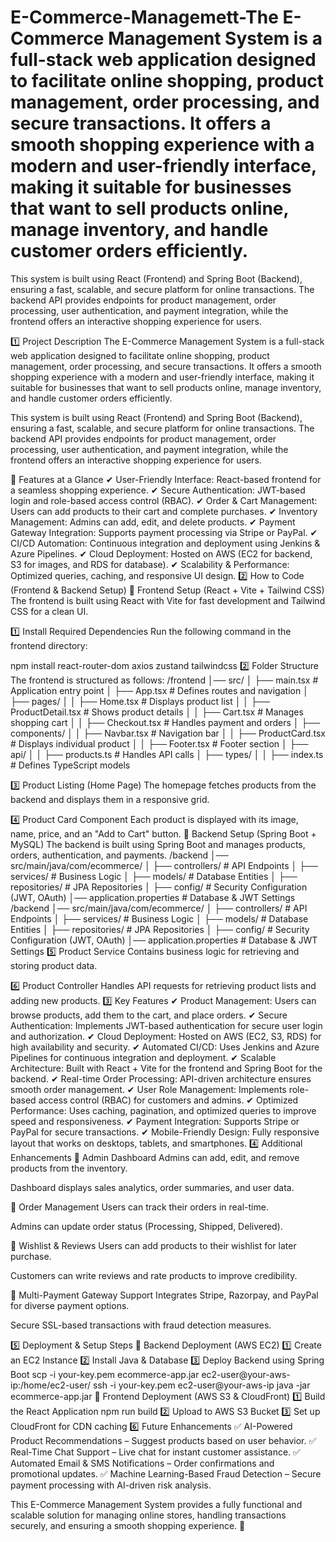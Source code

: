 # E-Commerce-Managemett-The E-Commerce Management System is a full-stack web application designed to facilitate online shopping, product management, order processing, and secure transactions. It offers a smooth shopping experience with a modern and user-friendly interface, making it suitable for businesses that want to sell products online, manage inventory, and handle customer orders efficiently.

This system is built using React (Frontend) and Spring Boot (Backend), ensuring a fast, scalable, and secure platform for online transactions. The backend API provides endpoints for product management, order processing, user authentication, and payment integration, while the frontend offers an interactive shopping experience for users.

1️⃣ Project Description
The E-Commerce Management System is a full-stack web application designed to facilitate online shopping, product management, order processing, and secure transactions. It offers a smooth shopping experience with a modern and user-friendly interface, making it suitable for businesses that want to sell products online, manage inventory, and handle customer orders efficiently.

This system is built using React (Frontend) and Spring Boot (Backend), ensuring a fast, scalable, and secure platform for online transactions. The backend API provides endpoints for product management, order processing, user authentication, and payment integration, while the frontend offers an interactive shopping experience for users.

🔹 Features at a Glance
✔ User-Friendly Interface: React-based frontend for a seamless shopping experience.
✔ Secure Authentication: JWT-based login and role-based access control (RBAC).
✔ Order & Cart Management: Users can add products to their cart and complete purchases.
✔ Inventory Management: Admins can add, edit, and delete products.
✔ Payment Gateway Integration: Supports payment processing via Stripe or PayPal.
✔ CI/CD Automation: Continuous integration and deployment using Jenkins & Azure Pipelines.
✔ Cloud Deployment: Hosted on AWS (EC2 for backend, S3 for images, and RDS for database).
✔ Scalability & Performance: Optimized queries, caching, and responsive UI design.
2️⃣ How to Code (Frontend & Backend Setup)
📌 Frontend Setup (React + Vite + Tailwind CSS)
The frontend is built using React with Vite for fast development and Tailwind CSS for a clean UI.

1️⃣ Install Required Dependencies
Run the following command in the frontend directory:

npm install react-router-dom axios zustand tailwindcss
2️⃣ Folder Structure
The frontend is structured as follows:
/frontend
│── src/
│   ├── main.tsx  # Application entry point
│   ├── App.tsx  # Defines routes and navigation
│   ├── pages/
│   │   ├── Home.tsx  # Displays product list
│   │   ├── ProductDetail.tsx  # Shows product details
│   │   ├── Cart.tsx  # Manages shopping cart
│   │   ├── Checkout.tsx  # Handles payment and orders
│   ├── components/
│   │   ├── Navbar.tsx  # Navigation bar
│   │   ├── ProductCard.tsx  # Displays individual product
│   │   ├── Footer.tsx  # Footer section
│   ├── api/
│   │   ├── products.ts  # Handles API calls
│   ├── types/
│   │   ├── index.ts  # Defines TypeScript models

3️⃣ Product Listing (Home Page)
The homepage fetches products from the backend and displays them in a responsive grid.

4️⃣ Product Card Component
Each product is displayed with its image, name, price, and an "Add to Cart" button.
📌 Backend Setup (Spring Boot + MySQL)
The backend is built using Spring Boot and manages products, orders, authentication, and payments.
/backend
│── src/main/java/com/ecommerce/
│   ├── controllers/  # API Endpoints
│   ├── services/  # Business Logic
│   ├── models/  # Database Entities
│   ├── repositories/  # JPA Repositories
│   ├── config/  # Security Configuration (JWT, OAuth)
│── application.properties  # Database & JWT Settings
/backend
│── src/main/java/com/ecommerce/
│   ├── controllers/  # API Endpoints
│   ├── services/  # Business Logic
│   ├── models/  # Database Entities
│   ├── repositories/  # JPA Repositories
│   ├── config/  # Security Configuration (JWT, OAuth)
│── application.properties  # Database & JWT Settings
5️⃣ Product Service
Contains business logic for retrieving and storing product data.

6️⃣ Product Controller
Handles API requests for retrieving product lists and adding new products.
3️⃣ Key Features
✔ Product Management: Users can browse products, add them to the cart, and place orders.
✔ Secure Authentication: Implements JWT-based authentication for secure user login and authorization.
✔ Cloud Deployment: Hosted on AWS (EC2, S3, RDS) for high availability and security.
✔ Automated CI/CD: Uses Jenkins and Azure Pipelines for continuous integration and deployment.
✔ Scalable Architecture: Built with React + Vite for the frontend and Spring Boot for the backend.
✔ Real-time Order Processing: API-driven architecture ensures smooth order management.
✔ User Role Management: Implements role-based access control (RBAC) for customers and admins.
✔ Optimized Performance: Uses caching, pagination, and optimized queries to improve speed and responsiveness.
✔ Payment Integration: Supports Stripe or PayPal for secure transactions.
✔ Mobile-Friendly Design: Fully responsive layout that works on desktops, tablets, and smartphones.
4️⃣ Additional Enhancements
🔹 Admin Dashboard
Admins can add, edit, and remove products from the inventory.

Dashboard displays sales analytics, order summaries, and user data.

🔹 Order Management
Users can track their orders in real-time.

Admins can update order status (Processing, Shipped, Delivered).

🔹 Wishlist & Reviews
Users can add products to their wishlist for later purchase.

Customers can write reviews and rate products to improve credibility.

🔹 Multi-Payment Gateway Support
Integrates Stripe, Razorpay, and PayPal for diverse payment options.

Secure SSL-based transactions with fraud detection measures.

5️⃣ Deployment & Setup Steps
🔹 Backend Deployment (AWS EC2)
1️⃣ Create an EC2 Instance
2️⃣ Install Java & Database
3️⃣ Deploy Backend using Spring Boot
scp -i your-key.pem ecommerce-app.jar ec2-user@your-aws-ip:/home/ec2-user/
ssh -i your-key.pem ec2-user@your-aws-ip
java -jar ecommerce-app.jar
🔹 Frontend Deployment (AWS S3 & CloudFront)
1️⃣ Build the React Application
npm run build
2️⃣ Upload to AWS S3 Bucket
3️⃣ Set up CloudFront for CDN caching
6️⃣ Future Enhancements
✅ AI-Powered Product Recommendations – Suggest products based on user behavior.
✅ Real-Time Chat Support – Live chat for instant customer assistance.
✅ Automated Email & SMS Notifications – Order confirmations and promotional updates.
✅ Machine Learning-Based Fraud Detection – Secure payment processing with AI-driven risk analysis.

This E-Commerce Management System provides a fully functional and scalable solution for managing online stores, handling transactions securely, and ensuring a smooth shopping experience. 🚀






